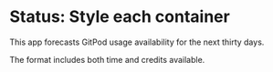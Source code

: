 # Status: Style each container

This app forecasts GitPod usage availability for the next thirty days.

The format includes both time and credits available.
